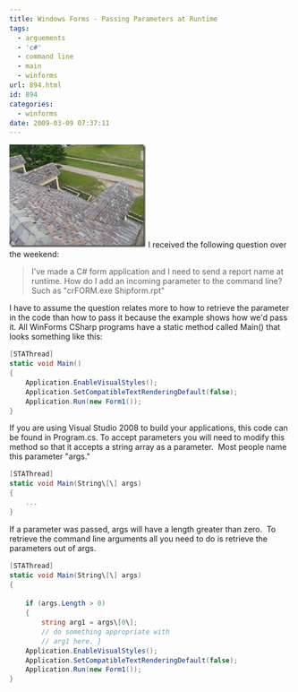 ```yaml
---
title: Windows Forms - Passing Parameters at Runtime
tags:
  - arguements
  - 'c#'
  - command line
  - main
  - winforms
url: 894.html
id: 894
categories:
  - winforms
date: 2009-03-09 07:37:11
---
```


![misc_vol4_028](/uploads/2009/03/misc-vol4-028.jpg) I received the following question over the weekend:

> I've made a C# form application and I need to send a report name at runtime. How do I add an incoming parameter to the command line? Such as "crFORM.exe Shipform.rpt"

I have to assume the question relates more to how to retrieve the parameter in the code than how to pass it because the example shows how we'd pass it. All WinForms CSharp programs have a static method called Main() that looks something like this:

``` csharp
[STAThread]
static void Main()
{
    Application.EnableVisualStyles();
    Application.SetCompatibleTextRenderingDefault(false);
    Application.Run(new Form1());
}
```

If you are using Visual Studio 2008 to build your applications, this code can be found in Program.cs. To accept parameters you will need to modify this method so that it accepts a string array as a parameter.  Most people name this parameter "args."

``` csharp
[STAThread]
static void Main(String\[\] args)
{
    ...
}
```

If a parameter was passed, args will have a length greater than zero.  To retrieve the command line arguments all you need to do is retrieve the parameters out of args.

``` csharp
[STAThread]
static void Main(String\[\] args)
{

    if (args.Length > 0)
    {
        string arg1 = args\[0\];
        // do something appropriate with
        // arg1 here. }
    Application.EnableVisualStyles();
    Application.SetCompatibleTextRenderingDefault(false);
    Application.Run(new Form1());
}
```
